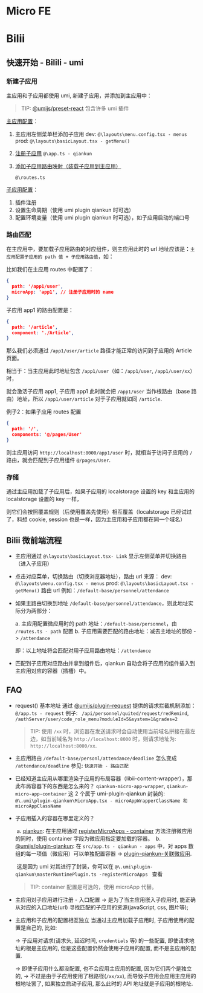 # Micro FE





# Bilii

## 快速开始 - Bilili - umi

### 新建子应用

主应用和子应用都使用 umi, 新建子应用，并添加到主应用中：

> TIP: [@umijs/preset-react](https://v3.umijs.org/zh-CN/plugins/preset-react) 包含许多 umi 插件

[主应用配置](https://v3.umijs.org/zh-CN/plugins/plugin-qiankun#%E4%B8%BB%E5%BA%94%E7%94%A8%E9%85%8D%E7%BD%AE)：

1. 主应用左侧菜单栏添加子应用
   dev: `@\layouts\menu.config.tsx - menus`
   prod:  `@\layouts\basicLayout.tsx - getMenu()`

2. [注册子应用](https://v3.umijs.org/zh-CN/plugins/plugin-qiankun#%E7%AC%AC%E4%B8%80%E6%AD%A5%EF%BC%9A%E6%B3%A8%E5%86%8C%E5%AD%90%E5%BA%94%E7%94%A8) 
   `@\app.ts - qiankun`

3. [添加子应用路由映射（装载子应用到主应用）](https://v3.umijs.org/zh-CN/plugins/plugin-qiankun#%E7%AC%AC%E4%BA%8C%E6%AD%A5%EF%BC%9A%E8%A3%85%E8%BD%BD%E5%AD%90%E5%BA%94%E7%94%A8) 

   `@\routes.ts` 

[子应用配置](https://v3.umijs.org/zh-CN/plugins/plugin-qiankun#%E5%AD%90%E5%BA%94%E7%94%A8%E9%85%8D%E7%BD%AE)：

1. 插件注册
2. 设置生命周期（使用 umi plugin qiankun 时可选）
3. 配置环境变量（使用 umi plugin qiankun 时可选），如子应用启动的端口号

### 路由匹配

在主应用中，要加载子应用路由的对应组件，则主应用此时的 url 地址应该是：`主应用配置子应用的 path 值 + 子应用路由值`，如：

比如我们在主应用 routes 中配置了：

```json
{
  path: '/app1/user',
  microApp: 'app1', // 注册子应用时的 name
}
```

子应用 app1 的路由配置是：

```json
{
  path: '/article',
  component: './Article',
}
```

那么我们必须通过 `/app1/user/article` 路径才能正常的访问到子应用的 Article 页面。

相当于：当主应用此时地址包含 `/app1/user`（如：`/app1/user`, `/app1/user/xx`）时，

就会激活子应用 app1,  子应用 app1 此时就会把 `/app1/user` 当作根路由（base 路由）地址，所以 `/app1/user/article` 对于子应用就如同 `/article`.

例子2：如果子应用 routes 配置 

```json
{ 
  path: '/', 
  components: '@/pages/User'
}
```



则主应用访问 `http://localhost:8000/app1/user` 时，就相当于访问子应用的 `/` 路由，就会匹配到子应用组件 `@/pages/User`.

### 存储

通过主应用加载了子应用后，如果子应用的 localstorage 设置的 key 和主应用的 localstorage 设置的 key 一样，

则它们会按照覆盖规则（后使用覆盖先使用）相互覆盖（localstorage 已经试过了，料想 cookie, session 也是一样，因为主应用和子应用都在同一个域名）

## Bilii 微前端流程

- 主应用通过 `@\layouts\basicLayout.tsx- Link`  显示左侧菜单并切换路由（进入子应用）

- 点击对应菜单，切换路由（切换浏览器地址），路由 url 来源：
  dev: `@\layouts\menu.config.tsx - menus`
  prod:  `@\layouts\basicLayout.tsx - getMenu()`
  路由 url 例如：`/default-base/personnel/attendance`

- 如果主路由切换到地址  `/default-base/personnel/attendance`，则此地址实际分为两部分：

  a. 主应用配置微应用时的 path 地址：`/default-base/personnel`，由 `/routes.ts - path`  配置
  b. 子应用需要匹配的路由地址：减去主地址的那份 -> `/attendance`

  即：以上地址将会匹配对用子应用路由地址：`/attendance` 

- 匹配到子应用对应路由并拿到组件后，qiankun 自动会将子应用的组件插入到主应用对应的容器（插槽）中。

## FAQ

- request() 基本地址
  通过 [@umijs/plugin-request](https://v3.umijs.org/zh-CN/plugins/plugin-request#requestinterceptors) 提供的请求拦截机制添加：`@/app.ts - request`
  例子: ` /api/personnel/quited/request/redRemind`, `/authServer/user/code_role_menu?moduleId=5&system=1&grades=2`

  > TIP: 使用 `/xx`  时，浏览器在发送请求时会自动使用当前域名拼接在最左边，如当前域名为 `http://localhost:8000` 时，则请求地址为: `http://localhost:8000/xx`.

- 主应用路由 `/default-base/personl/attendance/deadline` 怎么变成 `/attendance/deadline` 
  参见: `快速开始 - 路由匹配`

- 已经知道主应用从哪里渲染子应用的布局容器（libii-content-wrapper），那此布局容器下的东西是怎么来的？
  `qiankun-micro-app-wrapper`, `qiankun-micro-app-container` 这 2 个属于 umi-plugin-qiankun 封装的: `@\.umi\plugin-qiankun\MicroApp.tsx - microAppWrapperClassName 和 microAppClassName`

- 子应用插入的容器在哪里定义的？

  ​	a. [qiankun](https://qiankun.umijs.org/zh/api#registermicroappsapps-lifecycles): 在主应用通过 [registerMicroApps - container](https://qiankun.umijs.org/zh/api#registermicroappsapps-lifecycles) 方法注册微应用的同时，使用 container 字段为微应用指定要加载的容器。
  ​	b. [@umijs/plugin-qiankun](https://v3.umijs.org/zh-CN/plugins/plugin-qiankun#%E5%8D%87%E7%BA%A7%E6%8C%87%E5%8D%97): 在 `src/app.ts - qiankun - apps` 中，对 apps 数组的每一项值（微应用）可以单独配置容器 -> [plugin-qiankun-关联微应用](https://v3.umijs.org/zh-CN/plugins/plugin-qiankun#%E5%8D%87%E7%BA%A7%E6%8C%87%E5%8D%97). 

  ​	这是因为 umi 对其进行了封装，你可以在 `@\.umi\plugin-qiankun\masterRuntimePlugin.ts -registerMicroApps `  查看

  > TIP: container 配置是可选的，使用  microApp 代替。

- 主应用对子应用进行注册 - 入口配置
  -> 是为了当主应用嵌入子应用时, 能正确从对应的入口地址(url) 寻找匹配的子应用的资源(javaScript, css, 图片等);

- 主应用和子应用的配置相互独立
  当通过主应用加载子应用时, 子应用使用的配置是自己的, 比如:

  -> 子应用对请求(请求头, 延迟时间, `credentials` 等) 的一些配置, 即使请求地址的根是主应用的, 但是这些配置仍然会使用子应用的配置, 而不是主应用的配置.

  -> 即使子应用什么都没配置, 也不会应用主应用的配置, 因为它们两个是独立的, 
  -> 不过是由于子应用使用了根路径(`/xx/xx`), 而导致子应用会应用主应用的根地址罢了, 如果独立启动子应用, 那么此时的 API 地址就是子应用的根地址.